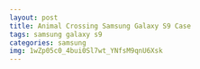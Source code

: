 ```yaml
---
layout: post
title: Animal Crossing Samsung Galaxy S9 Case
tags: samsung galaxy s9
categories: samsung
img: 1wZp05c0_4bui0Sl7wt_YNfsM9qnU6Xsk
---
```


